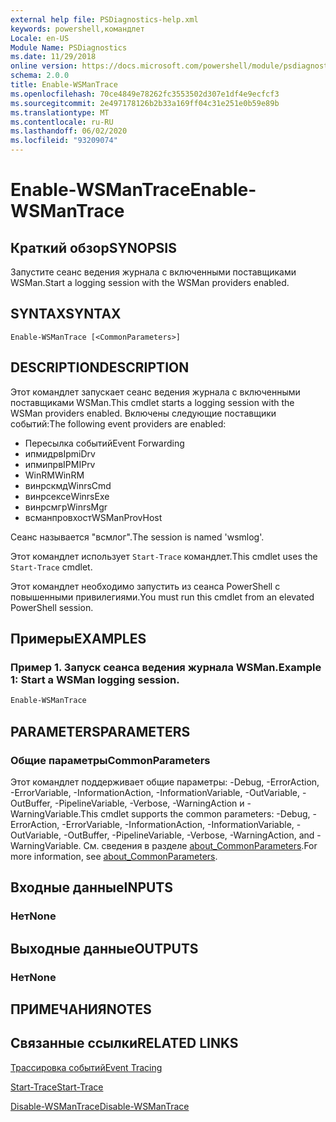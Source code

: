 ```yaml
---
external help file: PSDiagnostics-help.xml
keywords: powershell,командлет
Locale: en-US
Module Name: PSDiagnostics
ms.date: 11/29/2018
online version: https://docs.microsoft.com/powershell/module/psdiagnostics/enable-wsmantrace?view=powershell-6&WT.mc_id=ps-gethelp
schema: 2.0.0
title: Enable-WSManTrace
ms.openlocfilehash: 70ce4849e78262fc3553502d307e1df4e9ecfcf3
ms.sourcegitcommit: 2e497178126b2b33a169ff04c31e251e0b59e89b
ms.translationtype: MT
ms.contentlocale: ru-RU
ms.lasthandoff: 06/02/2020
ms.locfileid: "93209074"
---
```

# <span data-ttu-id="e7f22-103">Enable-WSManTrace</span><span class="sxs-lookup"><span data-stu-id="e7f22-103">Enable-WSManTrace</span></span>

## <span data-ttu-id="e7f22-104">Краткий обзор</span><span class="sxs-lookup"><span data-stu-id="e7f22-104">SYNOPSIS</span></span>
<span data-ttu-id="e7f22-105">Запустите сеанс ведения журнала с включенными поставщиками WSMan.</span><span class="sxs-lookup"><span data-stu-id="e7f22-105">Start a logging session with the WSMan providers enabled.</span></span>

## <span data-ttu-id="e7f22-106">SYNTAX</span><span class="sxs-lookup"><span data-stu-id="e7f22-106">SYNTAX</span></span>

```
Enable-WSManTrace [<CommonParameters>]
```

## <span data-ttu-id="e7f22-107">DESCRIPTION</span><span class="sxs-lookup"><span data-stu-id="e7f22-107">DESCRIPTION</span></span>
<span data-ttu-id="e7f22-108">Этот командлет запускает сеанс ведения журнала с включенными поставщиками WSMan.</span><span class="sxs-lookup"><span data-stu-id="e7f22-108">This cmdlet starts a logging session with the WSMan providers enabled.</span></span> <span data-ttu-id="e7f22-109">Включены следующие поставщики событий:</span><span class="sxs-lookup"><span data-stu-id="e7f22-109">The following event providers are enabled:</span></span>

- <span data-ttu-id="e7f22-110">Пересылка событий</span><span class="sxs-lookup"><span data-stu-id="e7f22-110">Event Forwarding</span></span>
- <span data-ttu-id="e7f22-111">ипмидрв</span><span class="sxs-lookup"><span data-stu-id="e7f22-111">IpmiDrv</span></span>
- <span data-ttu-id="e7f22-112">ипмипрв</span><span class="sxs-lookup"><span data-stu-id="e7f22-112">IPMIPrv</span></span>
- <span data-ttu-id="e7f22-113">WinRM</span><span class="sxs-lookup"><span data-stu-id="e7f22-113">WinRM</span></span>
- <span data-ttu-id="e7f22-114">винрскмд</span><span class="sxs-lookup"><span data-stu-id="e7f22-114">WinrsCmd</span></span>
- <span data-ttu-id="e7f22-115">винрсексе</span><span class="sxs-lookup"><span data-stu-id="e7f22-115">WinrsExe</span></span>
- <span data-ttu-id="e7f22-116">винрсмгр</span><span class="sxs-lookup"><span data-stu-id="e7f22-116">WinrsMgr</span></span>
- <span data-ttu-id="e7f22-117">всманпровхост</span><span class="sxs-lookup"><span data-stu-id="e7f22-117">WSManProvHost</span></span>

<span data-ttu-id="e7f22-118">Сеанс называется "всмлог".</span><span class="sxs-lookup"><span data-stu-id="e7f22-118">The session is named 'wsmlog'.</span></span>

<span data-ttu-id="e7f22-119">Этот командлет использует `Start-Trace` командлет.</span><span class="sxs-lookup"><span data-stu-id="e7f22-119">This cmdlet uses the `Start-Trace` cmdlet.</span></span>

<span data-ttu-id="e7f22-120">Этот командлет необходимо запустить из сеанса PowerShell с повышенными привилегиями.</span><span class="sxs-lookup"><span data-stu-id="e7f22-120">You must run this cmdlet from an elevated PowerShell session.</span></span>

## <span data-ttu-id="e7f22-121">Примеры</span><span class="sxs-lookup"><span data-stu-id="e7f22-121">EXAMPLES</span></span>

### <span data-ttu-id="e7f22-122">Пример 1. Запуск сеанса ведения журнала WSMan.</span><span class="sxs-lookup"><span data-stu-id="e7f22-122">Example 1: Start a WSMan logging session.</span></span>

```powershell
Enable-WSManTrace
```

## <span data-ttu-id="e7f22-123">PARAMETERS</span><span class="sxs-lookup"><span data-stu-id="e7f22-123">PARAMETERS</span></span>

### <span data-ttu-id="e7f22-124">Общие параметры</span><span class="sxs-lookup"><span data-stu-id="e7f22-124">CommonParameters</span></span>

<span data-ttu-id="e7f22-125">Этот командлет поддерживает общие параметры: -Debug, -ErrorAction, -ErrorVariable, -InformationAction, -InformationVariable, -OutVariable, -OutBuffer, -PipelineVariable, -Verbose, -WarningAction и -WarningVariable.</span><span class="sxs-lookup"><span data-stu-id="e7f22-125">This cmdlet supports the common parameters: -Debug, -ErrorAction, -ErrorVariable, -InformationAction, -InformationVariable, -OutVariable, -OutBuffer, -PipelineVariable, -Verbose, -WarningAction, and -WarningVariable.</span></span> <span data-ttu-id="e7f22-126">См. сведения в разделе [about_CommonParameters](https://go.microsoft.com/fwlink/?LinkID=113216).</span><span class="sxs-lookup"><span data-stu-id="e7f22-126">For more information, see [about_CommonParameters](https://go.microsoft.com/fwlink/?LinkID=113216).</span></span>

## <span data-ttu-id="e7f22-127">Входные данные</span><span class="sxs-lookup"><span data-stu-id="e7f22-127">INPUTS</span></span>

### <span data-ttu-id="e7f22-128">Нет</span><span class="sxs-lookup"><span data-stu-id="e7f22-128">None</span></span>

## <span data-ttu-id="e7f22-129">Выходные данные</span><span class="sxs-lookup"><span data-stu-id="e7f22-129">OUTPUTS</span></span>

### <span data-ttu-id="e7f22-130">Нет</span><span class="sxs-lookup"><span data-stu-id="e7f22-130">None</span></span>

## <span data-ttu-id="e7f22-131">ПРИМЕЧАНИЯ</span><span class="sxs-lookup"><span data-stu-id="e7f22-131">NOTES</span></span>

## <span data-ttu-id="e7f22-132">Связанные ссылки</span><span class="sxs-lookup"><span data-stu-id="e7f22-132">RELATED LINKS</span></span>

[<span data-ttu-id="e7f22-133">Трассировка событий</span><span class="sxs-lookup"><span data-stu-id="e7f22-133">Event Tracing</span></span>](/windows/desktop/ETW/event-tracing-portal)

[<span data-ttu-id="e7f22-134">Start-Trace</span><span class="sxs-lookup"><span data-stu-id="e7f22-134">Start-Trace</span></span>](start-trace.md)

[<span data-ttu-id="e7f22-135">Disable-WSManTrace</span><span class="sxs-lookup"><span data-stu-id="e7f22-135">Disable-WSManTrace</span></span>](Disable-WSManTrace.md)
